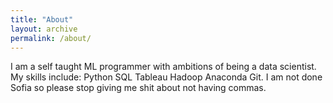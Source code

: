 ```yaml
---
title: "About"
layout: archive
permalink: /about/
---
```

I am a self taught ML programmer with ambitions of being a data scientist.
My skills include:
Python
SQL
Tableau
Hadoop
Anaconda
Git. I am not done Sofia so please stop giving me shit about not having commas.

